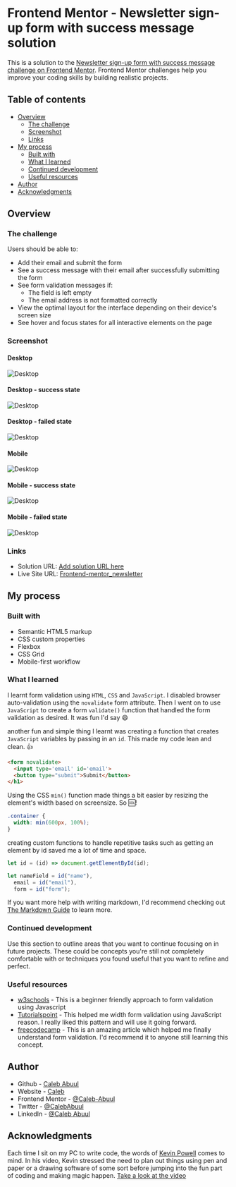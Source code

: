 # Frontend Mentor - Newsletter sign-up form with success message solution

This is a solution to the [Newsletter sign-up form with success message challenge on Frontend Mentor](https://www.frontendmentor.io/challenges/newsletter-signup-form-with-success-message-3FC1AZbNrv). Frontend Mentor challenges help you improve your coding skills by building realistic projects.

## Table of contents

- [Overview](#overview)
  - [The challenge](#the-challenge)
  - [Screenshot](#screenshot)
  - [Links](#links)
- [My process](#my-process)
  - [Built with](#built-with)
  - [What I learned](#what-i-learned)
  - [Continued development](#continued-development)
  - [Useful resources](#useful-resources)
- [Author](#author)
- [Acknowledgments](#acknowledgments)

## Overview

### The challenge

Users should be able to:

- Add their email and submit the form
- See a success message with their email after successfully submitting the form
- See form validation messages if:
  - The field is left empty
  - The email address is not formatted correctly
- View the optimal layout for the interface depending on their device's screen size
- See hover and focus states for all interactive elements on the page

### Screenshot

#### Desktop

![Desktop](./solutionScreenshots/news-letter-desktop.png)

#### Desktop - success state

![Desktop](./solutionScreenshots/success-state-desktop.png)

#### Desktop - failed state

![Desktop](./solutionScreenshots/desktop-failed-state.png)

#### Mobile

![Desktop](./solutionScreenshots/newsletter-mobile.png)

#### Mobile - success state

![Desktop](./solutionScreenshots/success-state-mobile.png)

#### Mobile - failed state

![Desktop](./solutionScreenshots/failed-state-mobile.png)

### Links

- Solution URL: [Add solution URL here](https://frontendmentor.io/solutions/responsive-newsletter-using-html-css-and-javascript-ONN-2S4mb6)
- Live Site URL: [Frontend-mentor_newsletter](https://caleb-abuul.github.io/Frontend-mentor_newsletter/)

## My process

### Built with

- Semantic HTML5 markup
- CSS custom properties
- Flexbox
- CSS Grid
- Mobile-first workflow

### What I learned

I learnt form validation using `HTML`, `CSS` and `JavaScript`. I disabled browser auto-validation using the `novalidate` form attribute. Then I went on to use `JavaScript` to create a form `validate()` function that handled the form validation as desired. It was fun I'd say 😄

another fun and simple thing I learnt was creating a function that creates `JavaScript` variables by passing in an `id`. This made my code lean and clean. 👍

```html
<form novalidate>
  <input type='email' id='email'>
  <button type="submit">Submit</button>
</h1>
```

Using the CSS `min()` function made things a bit easier by resizing the element's width based on screensize. So 🆒!

```css
.container {
  width: min(600px, 100%);
}
```

creating custom functions to handle repetitive tasks such as getting an element by id saved me a lot of time and space.

```js
let id = (id) => document.getElementById(id);

let nameField = id("name"),
  email = id("email"),
  form = id("form");
```

If you want more help with writing markdown, I'd recommend checking out [The Markdown Guide](https://www.markdownguide.org/) to learn more.

### Continued development

Use this section to outline areas that you want to continue focusing on in future projects. These could be concepts you're still not completely comfortable with or techniques you found useful that you want to refine and perfect.

### Useful resources

- [w3schools](https://www.w3schools.com/js/js_validation.asp) - This is a beginner friendly approach to form validation using Javascript
- [Tutorialspoint](https://www.tutorialspoint.com/javascript/javascript_form_validations.htm) - This helped me width form validation using JavaScript reason. I really liked this pattern and will use it going forward.
- [freecodecamp](https://www.freecodecamp.org/news/learn-javascript-form-validation-by-making-a-form) - This is an amazing article which helped me finally understand form validation. I'd recommend it to anyone still learning this concept.

## Author

- Github - [Caleb Abuul](https://github.com/Caleb-Abuul)
- Website - [Caleb](https://https://caleb-abuul.github.io/caleb/)
- Frontend Mentor - [@Caleb-Abuul](https://www.frontendmentor.io/profile/Caleb-Abuul)
- Twitter - [@CalebAbuul](https://www.twitter.com/CalebAbuul)
- LinkedIn - [@Caleb Abuul](www.linedin.com/in/caleb-abuul)

## Acknowledgments

Each time I sit on my PC to write code, the words of [Kevin Powell](https://github.com/kevin-powell) comes to mind. In his video, Kevin stressed the need to plan out things using pen and paper or a drawing software of some sort before jumping into the fun part of coding and making magic happen. [Take a look at the video](https://youtu.be/WdUqF4lbP3w?si=b0oOFgQ2HaKMRCZK)
